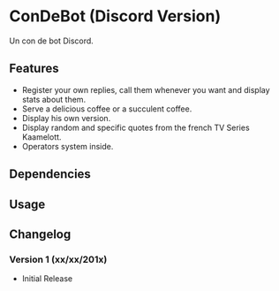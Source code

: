# ConDeBot (Discord Version)
Un con de bot Discord.

## Features
* Register your own replies, call them whenever you want and display stats about them.
* Serve a delicious coffee or a succulent coffee.
* Display his own version.
* Display random and specific quotes from the french TV Series Kaamelott.
* Operators system inside.

## Dependencies

## Usage

## Changelog
### Version 1 (xx/xx/201x)
* Initial Release
